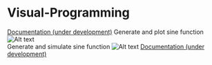 # Visual-Programming
[Documentation (under development)](https://jkallu.github.io/Visual-Programming/)
Generate and plot sine function
![Alt text](https://github.com/jkallu/Visual-Programming/blob/master/docs/images/sine_graph_30fps.gif? "Title")  
Generate and simulate sine function
![Alt text](https://github.com/jkallu/Visual-Programming/blob/master/docs/images/sine_sim_30fps.gif? "Title")
[Documentation (under development)](https://jkallu.github.io/Visual-Programming/)

